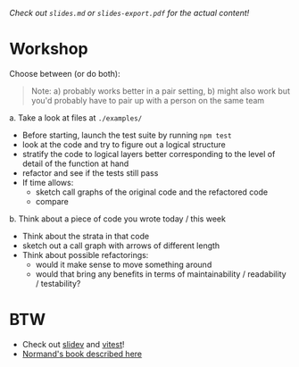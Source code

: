 _Check out `slides.md` or `slides-export.pdf` for the actual content!_

# Workshop

Choose between (or do both):

> Note: a) probably works better in a pair setting, b) might also work but
> you'd probably have to pair up with a person on the same team

a. Take a look at files at `./examples/`

- Before starting, launch the test suite by running `npm test`
- look at the code and try to figure out a logical structure
- stratify the code to logical layers better corresponding to the level of
  detail of the function at hand
- refactor and see if the tests still pass
- If time allows:
  - sketch call graphs of the original code and the refactored code
  - compare

b. Think about a piece of code you wrote today / this week

- Think about the strata in that code
- sketch out a call graph with arrows of different length
- Think about possible refactorings:
  - would it make sense to move something around
  - would that bring any benefits in terms of maintainability / readability / testability?

# BTW

- Check out [slidev](sli.dev) and [vitest](vitest.dev)!
- [Normand's book described here](https://www.manning.com/books/grokking-simplicity)

